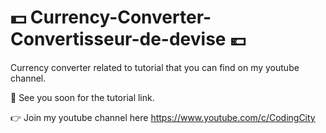 # 💵 Currency-Converter-Convertisseur-de-devise 💶
Currency converter related to tutorial that you can find on my youtube channel.

🚨 See you soon for the tutorial link.

👉 Join my youtube channel here https://www.youtube.com/c/CodingCity
